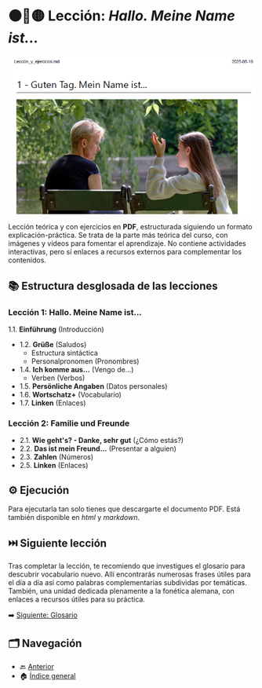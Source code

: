 # ⚫🔴🟡 Lección: *Hallo. Meine Name ist...*

![En esta imagen: captura de la lección](img/Captura.png)

Lección teórica y con ejercicios en **PDF**, estructurada siguiendo un formato explicación-práctica. Se trata de la parte más teórica del curso, con imágenes y vídeos para fomentar el aprendizaje. No contiene actividades interactivas, pero sí enlaces a recursos externos para complementar los contenidos. 

## 📚 Estructura desglosada de las lecciones

### Lección 1: Hallo. Meine Name ist...
1.1. **Einführung** (Introducción)
* 1.2. **Grüße** (Saludos)  
  - Estructura sintáctica
  - Personalpronomen (Pronombres)
* 1.4. **Ich komme aus...** (Vengo de...)
  - Verben (Verbos) 
* 1.5. **Persönliche Angaben** (Datos personales)
* 1.6. **Wortschatz+** (Vocabulario)
* 1.7. **Linken** (Enlaces)
  
### Lección 2: Familie und Freunde
* 2.1. **Wie geht's? - Danke, sehr gut** (¿Cómo estás?)
* 2.2. **Das ist mein Freund...** (Presentar a alguien)
* 2.3. **Zahlen** (Números)
* 2.5. **Linken** (Enlaces)


## ⚙️ Ejecución

Para ejecutarla tan solo tienes que descargarte el documento PDF. Está también disponible en *html* y *markdown*. 

## ⏭️ Siguiente lección

Tras completar la lección, te recomiendo que investigues el glosario para descubrir vocabulario nuevo. Allí encontrarás numerosas frases útiles para el día a día así como palabras complementarias subdividas por temáticas. También, una unidad dedicada plenamente a la fonética alemana, con enlaces a recursos útiles para su práctica.  

➡️ [Siguiente: Glosario](../02-glosario/README.md)


## 🗂️ Navegación

- 🔙 [Anterior](../00-presentacion/README.md)
- 🏠 [Índice general](../README.md)
